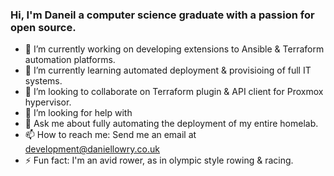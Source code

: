 ### Hi, I'm Daneil a computer science graduate with a passion for open source.

- 🔭 I’m currently working on developing extensions to Ansible & Terraform automation platforms.
- 🌱 I’m currently learning automated deployment & provisioing of full IT systems.
- 👯 I’m looking to collaborate on Terraform plugin & API client for Proxmox hypervisor.
- 🤔 I’m looking for help with 
- 💬 Ask me about fully automating the deployment of my entire homelab.
- 📫 How to reach me: Send me an email at [development@daniellowry.co.uk](mailto://development@daniellowry.co.uk)
- ⚡ Fun fact: I'm an avid rower, as in olympic style rowing & racing.
